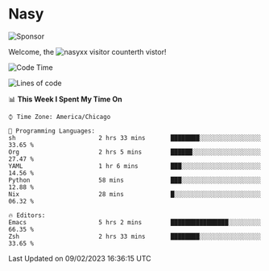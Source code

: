 # Nasy

<!--
<p align="center">
<img height="200" src="https://github-readme-stats.vercel.app/api?username=nasyxx&count_private=true&show_icons=true&theme=dracula&include_all_commits=true"/>
<img height="200" src="https://github-readme-stats.vercel.app/api/top-langs/?username=nasyxx&theme=dracula&hide=html,jupyter+notebook&count_private=true&show_icons=true"/>
</p>

  
----------------
-->

![Sponsor](https://img.shields.io/static/v1.svg?label=Sponsor&message=%E2%9D%A4&logo=GitHub&style=flat&color=pink)
 
Welcome, the ![nasyxx visitor counter](https://count.getloli.com/get/@nasyxx?theme=rule34)th vistor!
 
<!--START_SECTION:waka-->
![Code Time](http://img.shields.io/badge/Code%20Time-3%2C141%20hrs%2029%20mins-blue)

![Lines of code](https://img.shields.io/badge/From%20Hello%20World%20I%27ve%20Written-5%20Million%20lines%20of%20code-blue)

📊 **This Week I Spent My Time On** 

```text
⌚︎ Time Zone: America/Chicago

💬 Programming Languages: 
sh                       2 hrs 33 mins       ████████░░░░░░░░░░░░░░░░░   33.65 % 
Org                      2 hrs 5 mins        ██████░░░░░░░░░░░░░░░░░░░   27.47 % 
YAML                     1 hr 6 mins         ███░░░░░░░░░░░░░░░░░░░░░░   14.56 % 
Python                   58 mins             ███░░░░░░░░░░░░░░░░░░░░░░   12.88 % 
Nix                      28 mins             █░░░░░░░░░░░░░░░░░░░░░░░░   06.32 % 

🔥 Editors: 
Emacs                    5 hrs 2 mins        ████████████████░░░░░░░░░   66.35 % 
Zsh                      2 hrs 33 mins       ████████░░░░░░░░░░░░░░░░░   33.65 % 

```


 Last Updated on 09/02/2023 16:36:15 UTC
<!--END_SECTION:waka-->

<!-- ![visitors](https://visitor-badge.laobi.icu/badge?page_id=nasyxx.nasyxx) -->
